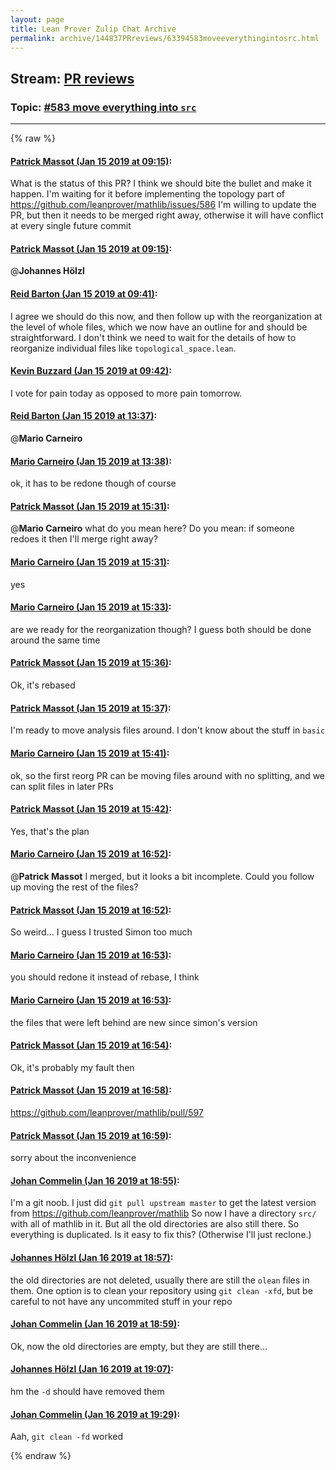 ```yaml
---
layout: page
title: Lean Prover Zulip Chat Archive 
permalink: archive/144837PRreviews/63394583moveeverythingintosrc.html
---
```


## Stream: [PR reviews](index.html)
### Topic: [#583 move everything into `src`](63394583moveeverythingintosrc.html)

---


{% raw %}
#### [ Patrick Massot (Jan 15 2019 at 09:15)](https://leanprover.zulipchat.com/#narrow/stream/144837-PR%20reviews/topic/%23583%20move%20everything%20into%20%60src%60/near/155153163):
What is the status of this PR? I think we should bite the bullet and make it happen. I'm waiting for it before implementing the topology part of https://github.com/leanprover/mathlib/issues/586 I'm willing to update the PR, but then it needs to be merged right away, otherwise it will have conflict at every single future commit

#### [ Patrick Massot (Jan 15 2019 at 09:15)](https://leanprover.zulipchat.com/#narrow/stream/144837-PR%20reviews/topic/%23583%20move%20everything%20into%20%60src%60/near/155153170):
@**Johannes Hölzl**

#### [ Reid Barton (Jan 15 2019 at 09:41)](https://leanprover.zulipchat.com/#narrow/stream/144837-PR%20reviews/topic/%23583%20move%20everything%20into%20%60src%60/near/155154177):
I agree we should do this now, and then follow up with the reorganization at the level of whole files, which we now have an outline for and should be straightforward. I don't think we need to wait for the details of how to reorganize individual files like `topological_space.lean`.

#### [ Kevin Buzzard (Jan 15 2019 at 09:42)](https://leanprover.zulipchat.com/#narrow/stream/144837-PR%20reviews/topic/%23583%20move%20everything%20into%20%60src%60/near/155154237):
I vote for pain today as opposed to more pain tomorrow.

#### [ Reid Barton (Jan 15 2019 at 13:37)](https://leanprover.zulipchat.com/#narrow/stream/144837-PR%20reviews/topic/%23583%20move%20everything%20into%20%60src%60/near/155165674):
@**Mario Carneiro**

#### [ Mario Carneiro (Jan 15 2019 at 13:38)](https://leanprover.zulipchat.com/#narrow/stream/144837-PR%20reviews/topic/%23583%20move%20everything%20into%20%60src%60/near/155165734):
ok, it has to be redone though of course

#### [ Patrick Massot (Jan 15 2019 at 15:31)](https://leanprover.zulipchat.com/#narrow/stream/144837-PR%20reviews/topic/%23583%20move%20everything%20into%20%60src%60/near/155172935):
@**Mario Carneiro** what do you mean here? Do you mean: if someone redoes it then I'll merge right away?

#### [ Mario Carneiro (Jan 15 2019 at 15:31)](https://leanprover.zulipchat.com/#narrow/stream/144837-PR%20reviews/topic/%23583%20move%20everything%20into%20%60src%60/near/155172952):
yes

#### [ Mario Carneiro (Jan 15 2019 at 15:33)](https://leanprover.zulipchat.com/#narrow/stream/144837-PR%20reviews/topic/%23583%20move%20everything%20into%20%60src%60/near/155173107):
are we ready for the reorganization though? I guess both should be done around the same time

#### [ Patrick Massot (Jan 15 2019 at 15:36)](https://leanprover.zulipchat.com/#narrow/stream/144837-PR%20reviews/topic/%23583%20move%20everything%20into%20%60src%60/near/155173342):
Ok, it's rebased

#### [ Patrick Massot (Jan 15 2019 at 15:37)](https://leanprover.zulipchat.com/#narrow/stream/144837-PR%20reviews/topic/%23583%20move%20everything%20into%20%60src%60/near/155173376):
I'm ready to move analysis files around. I don't know about the stuff in `basic`

#### [ Mario Carneiro (Jan 15 2019 at 15:41)](https://leanprover.zulipchat.com/#narrow/stream/144837-PR%20reviews/topic/%23583%20move%20everything%20into%20%60src%60/near/155173697):
ok, so the first reorg PR can be moving files around with no splitting, and we can split files in later PRs

#### [ Patrick Massot (Jan 15 2019 at 15:42)](https://leanprover.zulipchat.com/#narrow/stream/144837-PR%20reviews/topic/%23583%20move%20everything%20into%20%60src%60/near/155173773):
Yes, that's the plan

#### [ Mario Carneiro (Jan 15 2019 at 16:52)](https://leanprover.zulipchat.com/#narrow/stream/144837-PR%20reviews/topic/%23583%20move%20everything%20into%20%60src%60/near/155180006):
@**Patrick Massot** I merged, but it looks a bit incomplete. Could you follow up moving the rest of the files?

#### [ Patrick Massot (Jan 15 2019 at 16:52)](https://leanprover.zulipchat.com/#narrow/stream/144837-PR%20reviews/topic/%23583%20move%20everything%20into%20%60src%60/near/155180043):
So weird... I guess I trusted Simon too much

#### [ Mario Carneiro (Jan 15 2019 at 16:53)](https://leanprover.zulipchat.com/#narrow/stream/144837-PR%20reviews/topic/%23583%20move%20everything%20into%20%60src%60/near/155180095):
you should redone it instead of rebase, I think

#### [ Mario Carneiro (Jan 15 2019 at 16:53)](https://leanprover.zulipchat.com/#narrow/stream/144837-PR%20reviews/topic/%23583%20move%20everything%20into%20%60src%60/near/155180119):
the files that were left behind are new since simon's version

#### [ Patrick Massot (Jan 15 2019 at 16:54)](https://leanprover.zulipchat.com/#narrow/stream/144837-PR%20reviews/topic/%23583%20move%20everything%20into%20%60src%60/near/155180172):
Ok, it's probably my fault then

#### [ Patrick Massot (Jan 15 2019 at 16:58)](https://leanprover.zulipchat.com/#narrow/stream/144837-PR%20reviews/topic/%23583%20move%20everything%20into%20%60src%60/near/155180604):
https://github.com/leanprover/mathlib/pull/597

#### [ Patrick Massot (Jan 15 2019 at 16:59)](https://leanprover.zulipchat.com/#narrow/stream/144837-PR%20reviews/topic/%23583%20move%20everything%20into%20%60src%60/near/155180612):
sorry about the inconvenience

#### [ Johan Commelin (Jan 16 2019 at 18:55)](https://leanprover.zulipchat.com/#narrow/stream/144837-PR%20reviews/topic/%23583%20move%20everything%20into%20%60src%60/near/155273357):
I'm a git noob. I just did `git pull upstream master` to get the latest version from https://github.com/leanprover/mathlib
So now I have a directory `src/` with all of mathlib in it. But all the old directories are also still there. So everything is duplicated. Is it easy to fix this? (Otherwise I'll just reclone.)

#### [ Johannes Hölzl (Jan 16 2019 at 18:57)](https://leanprover.zulipchat.com/#narrow/stream/144837-PR%20reviews/topic/%23583%20move%20everything%20into%20%60src%60/near/155273485):
the old directories are not deleted, usually there are still the `olean` files in them. One option is to clean your repository using `git clean -xfd`, but be careful to not have any uncommited stuff in your repo

#### [ Johan Commelin (Jan 16 2019 at 18:59)](https://leanprover.zulipchat.com/#narrow/stream/144837-PR%20reviews/topic/%23583%20move%20everything%20into%20%60src%60/near/155273603):
Ok, now the old directories are empty, but they are still there...

#### [ Johannes Hölzl (Jan 16 2019 at 19:07)](https://leanprover.zulipchat.com/#narrow/stream/144837-PR%20reviews/topic/%23583%20move%20everything%20into%20%60src%60/near/155274121):
hm the `-d` should have removed them

#### [ Johan Commelin (Jan 16 2019 at 19:29)](https://leanprover.zulipchat.com/#narrow/stream/144837-PR%20reviews/topic/%23583%20move%20everything%20into%20%60src%60/near/155275903):
Aah, `git clean -fd` worked


{% endraw %}
